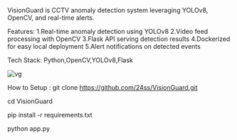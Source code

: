 VisionGuard is CCTV anomaly detection system leveraging YOLOv8, OpenCV, and real-time alerts.

Features:
1.Real-time anomaly detection using YOLOv8
2.Video feed processing with OpenCV
3.Flask API serving detection results
4.Dockerized for easy local deployment
5.Alert notifications on detected events

Tech Stack: Python,OpenCV,YOLOv8,Flask

![vg](https://github.com/user-attachments/assets/d8326937-726f-457c-86a0-ff23723d3e07)

How to Setup :
git clone https://github.com/24ss/VisionGuard.git

cd VisionGuard

pip install -r requirements.txt

python app.py
